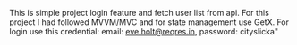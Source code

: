 This is simple project login feature and fetch user list from api. For this project I had followed MVVM/MVC and for state management use GetX.
For login use this credential:
    email: eve.holt@reqres.in,
    password: cityslicka"
